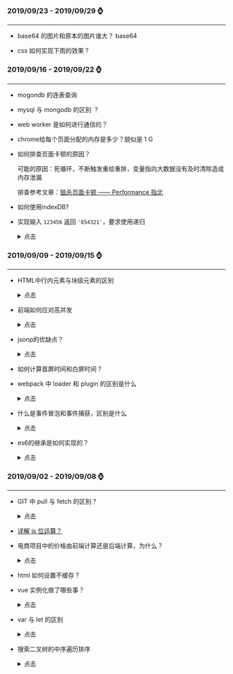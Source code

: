 ### **2019/09/23 - 2019/09/29** :watch:

---

- base64 的图片和原本的图片谁大？ base64

- css 如何实现下雨的效果？

### **2019/09/16 - 2019/09/22** :watch:

---

- mogondb 的连表查询

- mysql 与 mongodb 的区别 ？

- web worker 是如何进行通信的？

- chrome给每个页面分配的内存是多少？貌似是 1 G

- 如何排查页面卡顿的原因？

  可能的原因：死循环，不断触发重绘重排，变量指向大数据没有及时清除造成内存泄漏

  排查参考文章：[狙杀页面卡顿 —— Performance 指北](https://juejin.im/post/5b65105f5188251b134e9778)

- 如何使用indexDB?

- 实现输入 `123456` 返回 `'654321'`，要求使用递归

  <details>
  <summary>点击</summary>

  ```js
  function reversal(num) {
    if (num < 10) return num + ''
    let value = (num / 10) | 0
    let cha = num % 10
    return `${cha}${reversal(value)}`
  }
  ```   

  </details>


### **2019/09/09 - 2019/09/15** :watch:

---

- HTML中行内元素与块级元素的区别

  <details>
  <summary>点击</summary>

  行内元素水平排列，块级元素垂直排列。

  行内元素不可以设置宽高，宽度高度随文本内容的变化而变化，但是可以设置行高（line-height），同时在设置外边距margin上下无效，左右有效，内填充padding上下无效，左右有效；块级元素可以设置宽高，并且宽度高度以及外边距，内填充都可随意控制。    

  </details>

- 前端如何应对高并发

  <details>
  <summary>点击</summary>

  1. 减少 http 请求，如按钮防抖

  2. 启用浏览器缓存

  3. 压缩静态资源，开启gzip

  4. cdn 加速

  5. 独立图片服务器

  </details>

- jsonp的优缺点？

  <details>
  <summary>点击</summary>

  JSONP 的优点是：它不像 XMLHttpRequest 对象实现的 Ajax 请求那样受到同源策略的限制；它的兼容性更好，在更加古老的浏览器中都 可以运行，不需要 XMLHttpRequest 或 ActiveX 的支持；并且在请求完毕后可以通过调用 callback 的方式回传结果。

  JSONP 的缺点则是：它只支持 GET 请求而不支持 POST 等其它类型的 HTTP 请求；它只支持跨域 HTTP 请求这种情况，不能解决不同域的两个页面之间如何进行 JavaScript 调用的问题。

  </details>


- 如何计算首屏时间和白屏时间？

- webpack 中 loader 和 plugin 的区别是什么

  <details>
  <summary>点击</summary>

  loader一般是将某个语法统一处理为统一的语法

  plugin一般是在打包前或打包后对结果进行再次操作

  </details>

- 什么是事件冒泡和事件捕获，区别是什么

  <details>
  <summary>点击</summary>

  事件冒泡可以形象地比喻为把一颗石头投入水中，泡泡会一直从水底冒出水面。也就是说，事件会从最内层的元素开始发生，一直向上传播，直到document对象。与事件冒泡相反，事件捕获会从最外层开始发生，直到最具体的元素。

  </details>


- es6的继承是如何实现的？

  <details>
  <summary>点击</summary>

  简单的说：

  ```js
  subClass.prototype.__proto__ = superClass.prototype

  subClass.__proto__ = superClass
  ```
  那为什么这样一倒腾，它就实现了继承了呢?

  首先 `subClass.prototype.__proto__ = superClass.prototype` 保证了 `c instanceof Parent` 是 `true` , Child 的实例可以访问到父类的属性，包括内部属性，以及原型属性。其次，`subClass.__proto__ = superClass`，保证了 `Child.height` 也能访问到，也就是静态方法。

  </details>


### **2019/09/02 - 2019/09/08** :watch:

---

- GIT 中 pull 与 fetch 的区别？


  <details>
  <summary>点击</summary>

  使用 git fetch 更新代码，本地的库中 master 的 commitID 不变，还是等于1。但是与 git 上面关联的那个 `orign/master` 的 commit ID 变成了 2。这时候我们本地相当于存储了两个代码的版本号，我们还要通过 merge 去合并这两个不同的代码版本，如果这两个版本都修改了同一处的代码，这时候 merge 就会出现冲突，然后我们解决冲突之后就生成了一个新的代码版本。

  这时候本地的代码版本可能就变成了commit ID=3，即生成了一个新的代码版本。

  git pull更新代码的话就比较简单暴力了,使用 git pull 的会将本地的代码更新至远程仓库里面最新的代码版本,看起来像 `git fetch + get merge`，但是根据 commit ID 来看的话，他们实际的实现原理是不一样的(commit id 覆盖了远程的)。

  ```
  不要用git pull，用git fetch和git merge代替它。

  git pull的问题是它把过程的细节都隐藏了起来，以至于你不用去了解git中各种类型分支的区别和使用方法。当然，多数时候这是没问题的，但一旦代码有问题，你很难找到出错的地方。看起来git pull的用法会使你吃惊，简单看一下git的使用文档应该就能说服你。

  将下载（fetch）和合并（merge）放到一个命令里的另外一个弊端是，你的本地工作目录在未经确认的情况下就会被远程分支更新。当然，除非你关闭所有的安全选项，否则git pull在你本地工作目录还不至于造成不可挽回的损失，但很多时候我们宁愿做的慢一些，也不愿意返工重来。

  ```

  </details>


- [详解 js 位运算？](../javascript/详解javascript位运算.md)

- 电商项目中的价格由前端计算还是后端计算，为什么？

  <details>
  <summary>点击</summary>

  如购物车的价格，由前端计算显示，能提高用户体验；
  
  订单实际价格应由后端进行计算，如果由前端进行计算，可能出现代码注入修改价格，或者是伪装用户身份提交极低的价格生成订单，或者是拦截请求修改请求的价格参数，这些都是很危险的。

  所以显示由前端进行计算，实际价格应由后端进行计算，这样会出现一个问题：如果前端计算不正确该怎么办？此时想到的办法就是在前端计算完价格后显示给用户，然后调用后台接口计算价格判断是否有误，再进行抉择。

  </details>

- html 如何设置不缓存？

- vue 实例化做了哪些事？

  <details>
  <summary>点击</summary>

  可以参考文章：[《实例化vue发生了什么》](https://segmentfault.com/a/1190000012835456), [《如何解释vue的生命周期才能令面试官满意？》](https://zhuanlan.zhihu.com/p/79464753)
  ![](../../image/vue_instance_source.png)

  </details>

- var 与 let 的区别

  <details>
  <summary>点击</summary>

  1. 可以用 let 定义块级作用域变量
  2. let 没有变量提升与暂时性死区
  3. let 变量不能重复声明

  </details>

- 搜索二叉树的中序遍历排序

  <details>
  <summary>点击</summary>
    
  对于任意一个节点，先遍历他的左子树，再遍历本身，再遍历右子树，最后得到一个升序的数组

  ```js
  function Node(val) {
    this.left = null;
    this.right = null;
    this.value = val;
  }

  function generateBST(root, array) {
    var length = array.length;

    for (var i = 1; i < length; i++) {
      insertNode(root, array[i]);
    }
  }

  function insertNode(node, value) {
    if (value < node.value) {
      if (node.left === null) {
        node.left = new Node(value);
      } else {
        node = node.left;
        insertNode(node, value);
      }
    } else {
      if (node.right === null) {
        node.right = new Node(value);
      } else {
        node = node.right;
        insertNode(node, value);
      }
    }
  }

  var array = [2, 3, 4, 12, 3, 54, 6, 7, 1];
  var root = new Node(array[0]);

  generateBST(root, array);

  // 中序遍历
  function inorderSearch(root) {
    var array = [];

    _inorderSearch(root, array);
    return array;
  }

  function _inorderSearch(node, array) {
    if (!node) {
      return;
    }
    _inorderSearch(node.left, array);
    array.push(node.value);
    _inorderSearch(node.right, array);
  }
  console.log(root);
  console.log(inorderSearch(root));
  ```

  </details>
